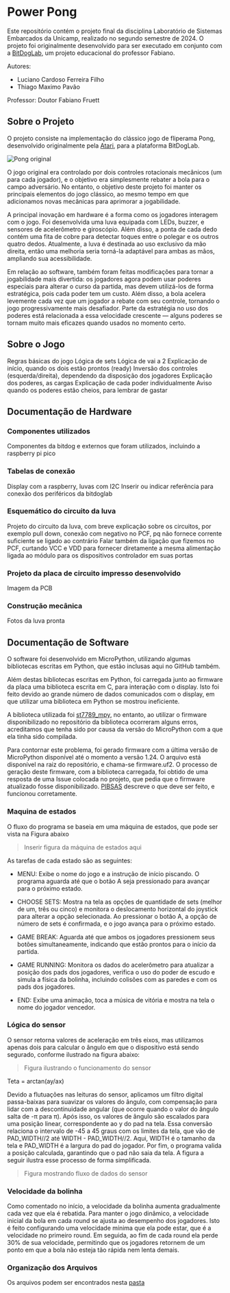 # Power Pong

Este repositório contém o projeto final da disciplina Laboratório de Sistemas Embarcados da Unicamp, realizado no segundo semestre de 2024.
O projeto foi originalmente desenvolvido para ser executado em conjunto com a [BitDogLab](https://github.com/BitDogLab/BitDogLab), um projeto educacional do professor Fabiano.

Autores:

- Luciano Cardoso Ferreira Filho
- Thiago Maximo Pavão

Professor: Doutor Fabiano Fruett

## Sobre o Projeto

O projeto consiste na implementação do clássico jogo de fliperama Pong, desenvolvido originalmente pela [Atari](https://pt.wikipedia.org/wiki/Pong), para a plataforma BitDogLab.

![Pong original](https://github.com/user-attachments/assets/ebbd3af1-7076-4723-a534-e733d2d77743)

O jogo original era controlado por dois controles rotacionais mecânicos (um para cada jogador), e o objetivo era simplesmente rebater a bola para o campo adversário.
No entanto, o objetivo deste projeto foi manter os principais elementos do jogo clássico, ao mesmo tempo em que adicionamos novas mecânicas para aprimorar a jogabilidade.

A principal inovação em hardware é a forma como os jogadores interagem com o jogo. Foi desenvolvida uma luva equipada com LEDs, buzzer, e sensores de acelerômetro e giroscópio.
Além disso, a ponta de cada dedo contém uma fita de cobre para detectar toques entre o polegar e os outros quatro dedos. Atualmente, a luva é destinada ao uso exclusivo da mão
direita, então uma melhoria seria torná-la adaptável para ambas as mãos, ampliando sua acessibilidade.

Em relação ao software, também foram feitas modificações para tornar a jogabilidade mais divertida: os jogadores agora podem usar poderes especiais para alterar o curso da partida,
mas devem utilizá-los de forma estratégica, pois cada poder tem um custo. Além disso, a bola acelera levemente cada vez que um jogador a rebate com seu controle,
tornando o jogo progressivamente mais desafiador. Parte da estratégia no uso dos poderes está relacionada a essa velocidade crescente — alguns poderes se tornam muito mais
eficazes quando usados no momento certo.

## Sobre o Jogo

Regras básicas do jogo
Lógica de sets
Lógica de vai a 2
Explicação de início, quando os dois estão prontos (ready)
Inversão dos controles (esquerda/direita), dependendo da disposição dos jogadores
Explicação dos poderes, as cargas
Explicação de cada poder individualmente
Aviso quando os poderes estão cheios, para lembrar de gastar 

## Documentação de Hardware

### Componentes utilizados

Componentes da bitdog e externos que foram utilizados, incluindo a raspberry pi pico

### Tabelas de conexão

Display com a raspberry, luvas com I2C
Inserir ou indicar referência para conexão dos periféricos da bitdoglab

### Esquemático do circuito da luva

Projeto do circuito da luva, com breve explicação sobre os circuitos, por exemplo pull down, conexão com negativo no PCF, pq não fornece corrente suficiente se ligado ao contrário
Falar também da ligação que fizemos no PCF, curtando VCC e VDD para fornecer diretamente a mesma alimentação ligada ao módulo para os dispositivos controlador em suas portas

### Projeto da placa de circuito impresso desenvolvido

Imagem da PCB

### Construção mecânica

Fotos da luva pronta

## Documentação de Software

O software foi desenvolvido em MicroPython, utilizando algumas bibliotecas escritas em Python, que estão
inclusas aqui no GitHub também.

Além destas bibliotecas escritas em Python, foi carregada junto ao firmware da placa uma biblioteca escrita
em C, para interação com o display. Isto foi feito devido ao grande número de dados comunicados com o
display, em que utilizar uma biblioteca em Python se mostrou ineficiente.

A biblioteca utilizada foi [st7789_mpy](https://github.com/russhughes/st7789_mpy), no entanto, ao utilizar
o firmware disponibilizado no repositório da biblioteca ocorreram alguns erros, acreditamos que tenha sido
por causa da versão do MicroPython com a que ela tinha sido compilada.

Para contornar este problema, foi gerado firmware com a última versão de MicroPython disponível até o momento
a versão 1.24. O arquivo está disponível na raiz do repositório, e chama-se firmware.uf2. O processo de
geração deste firmware, com a biblioteca carregada, foi obtido de uma resposta de uma Issue colocada no
projeto, que pedia que o firmware atualizado fosse disponibilizado. [PIBSAS](https://github.com/russhughes/st7789_mpy/issues/168#issuecomment-2342353619) descreve o que deve ser feito, e funcionou corretamente.

### Maquina de estados

O fluxo do programa se baseia em uma máquina de estados, que pode ser vista na Figura abaixo

> Inserir figura da máquina de estados aqui

As tarefas de cada estado são as seguintes:

- MENU: Exibe o nome do jogo e a instrução de início piscando. O programa aguarda até que o botão A seja pressionado para avançar para o próximo estado.

- CHOOSE SETS: Mostra na tela as opções de quantidade de sets (melhor de um, três ou cinco) e monitora o deslocamento horizontal do joystick para alterar a opção selecionada. Ao pressionar o botão A, a opção de número de sets é confirmada, e o jogo avança para o próximo estado.

- GAME BREAK: Aguarda até que ambos os jogadores pressionem seus botões simultaneamente, indicando que estão prontos para o início da partida.

- GAME RUNNING: Monitora os dados do acelerômetro para atualizar a posição dos pads dos jogadores, verifica o uso do poder de escudo e simula a física da bolinha, incluindo colisões com as paredes e com os pads dos jogadores.

- END: Exibe uma animação, toca a música de vitória e mostra na tela o nome do jogador vencedor.

### Lógica do sensor

O sensor retorna valores de aceleração em três eixos, mas utilizamos apenas dois para calcular o ângulo em que o dispositivo está sendo segurado, conforme ilustrado na figura abaixo:

> Figura ilustrando o funcionamento do sensor

Teta = arctan(ay/ax)

Devido a flutuações nas leituras do sensor, aplicamos um filtro digital passa-baixas para suavizar os valores do ângulo, com compensação para lidar com a descontinuidade angular (que ocorre quando o valor do ângulo salta de -π para π). Após isso, os valores de ângulo são escalados para uma posição linear, correspondente ao y do pad na tela. Essa conversão relaciona o intervalo de -45 a 45 graus com os limites da tela, que vão de PAD_WIDTH//2 até WIDTH - PAD_WIDTH//2. Aqui, WIDTH é o tamanho da tela e PAD_WIDTH é a largura do pad do jogador. Por fim, o programa valida a posição calculada, garantindo que o pad não saia da tela. A figura a seguir ilustra esse processo de forma simplificada.

> Figura mostrando fluxo de dados do sensor

### Velocidade da bolinha

Como comentado no início, a velocidade da bolinha aumenta gradualmente cada vez que ela é rebatida.
Para manter o jogo dinâmico, a velocidade inicial da bola em cada round se ajusta ao desempenho dos
jogadores. Isto é feito configurando uma velocidade mínima que ela pode estar, que é a velocidade
no primeiro round. Em seguida, ao fim de cada round ela perde 30% de sua velocidade, permitindo que
os jogadores retornem de um ponto em que a bola não esteja tão rápida nem lenta demais.

### Organização dos Arquivos

Os arquivos podem ser encontrados nesta [pasta](/code)

